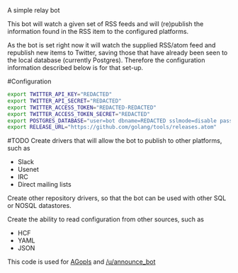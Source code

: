 A simple relay bot

This bot will watch a given set of RSS feeds and will (re)publish the
information found in the RSS item to the configured platforms.

As the bot is set right now it will watch the supplied RSS/atom feed and
republish new items to Twitter, saving those that have already been seen to the
local database (currently Postgres). Therefore the configuration information
described below is for that set-up.

#Configuration
```bash
export TWITTER_API_KEY="REDACTED"
export TWITTER_API_SECRET="REDACTED"
export TWITTER_ACCESS_TOKEN="REDACTED-REDACTED"
export TWITTER_ACCESS_TOKEN_SECRET="REDACTED"
export POSTGRES_DATABASE="user=bot dbname=REDACTED sslmode=disable password=REDACTED"
export RELEASE_URL="https://github.com/golang/tools/releases.atom"
```

#TODO
Create drivers that will allow the bot to publish to other platforms, such as
  - Slack
  - Usenet
  - IRC
  - Direct mailing lists

Create other repository drivers, so that the bot can be used with other SQL or
NOSQL datastores.

Create the ability to read configuration from other sources, such as
  - HCF
  - YAML
  - JSON

This code is used for [AGopls](https://twitter.com/AGopl://twitter.com/AGopls)
and [/u/announce_bot](https://www.reddit.com/user/announce_bot)
